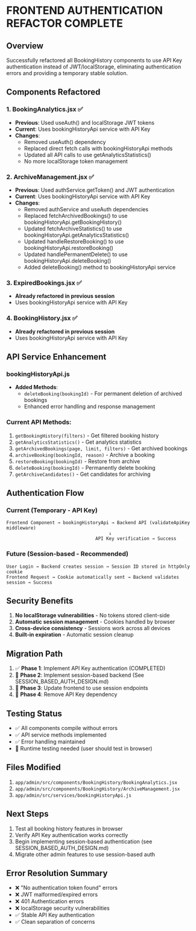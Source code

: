 # FRONTEND AUTHENTICATION REFACTOR COMPLETE

## Overview
Successfully refactored all BookingHistory components to use API Key authentication instead of JWT/localStorage, eliminating authentication errors and providing a temporary stable solution.

## Components Refactored

### 1. BookingAnalytics.jsx ✅
- **Previous**: Used useAuth() and localStorage JWT tokens
- **Current**: Uses bookingHistoryApi service with API Key
- **Changes**:
  - Removed useAuth() dependency
  - Replaced direct fetch calls with bookingHistoryApi methods
  - Updated all API calls to use getAnalyticsStatistics()
  - No more localStorage token management

### 2. ArchiveManagement.jsx ✅
- **Previous**: Used authService.getToken() and JWT authentication
- **Current**: Uses bookingHistoryApi service with API Key
- **Changes**:
  - Removed authService and useAuth dependencies
  - Replaced fetchArchivedBookings() to use bookingHistoryApi.getBookingHistory()
  - Updated fetchArchiveStatistics() to use bookingHistoryApi.getAnalyticsStatistics()
  - Updated handleRestoreBooking() to use bookingHistoryApi.restoreBooking()
  - Updated handlePermanentDelete() to use bookingHistoryApi.deleteBooking()
  - Added deleteBooking() method to bookingHistoryApi service

### 3. ExpiredBookings.jsx ✅
- **Already refactored in previous session**
- Uses bookingHistoryApi service with API Key

### 4. BookingHistory.jsx ✅
- **Already refactored in previous session**  
- Uses bookingHistoryApi service with API Key

## API Service Enhancement

### bookingHistoryApi.js
- **Added Methods**:
  - `deleteBooking(bookingId)` - For permanent deletion of archived bookings
  - Enhanced error handling and response management
  
### Current API Methods:
1. `getBookingHistory(filters)` - Get filtered booking history
2. `getAnalyticsStatistics()` - Get analytics statistics
3. `getArchivedBookings(page, limit, filters)` - Get archived bookings
4. `archiveBooking(bookingId, reason)` - Archive a booking
5. `restoreBooking(bookingId)` - Restore from archive
6. `deleteBooking(bookingId)` - Permanently delete booking
7. `getArchiveCandidates()` - Get candidates for archiving

## Authentication Flow

### Current (Temporary - API Key)
```
Frontend Component → bookingHistoryApi → Backend API (validateApiKey middleware)
                                      ↓
                                 API Key verification → Success
```

### Future (Session-based - Recommended)
```
User Login → Backend creates session → Session ID stored in httpOnly cookie
Frontend Request → Cookie automatically sent → Backend validates session → Success
```

## Security Benefits
1. **No localStorage vulnerabilities** - No tokens stored client-side
2. **Automatic session management** - Cookies handled by browser
3. **Cross-device consistency** - Sessions work across all devices
4. **Built-in expiration** - Automatic session cleanup

## Migration Path
1. ✅ **Phase 1**: Implement API Key authentication (COMPLETED)
2. 🔄 **Phase 2**: Implement session-based backend (See SESSION_BASED_AUTH_DESIGN.md)
3. 🔄 **Phase 3**: Update frontend to use session endpoints
4. 🔄 **Phase 4**: Remove API Key dependency

## Testing Status
- ✅ All components compile without errors
- ✅ API service methods implemented
- ✅ Error handling maintained
- 🔄 Runtime testing needed (user should test in browser)

## Files Modified
1. `app/admin/src/components/BookingHistory/BookingAnalytics.jsx`
2. `app/admin/src/components/BookingHistory/ArchiveManagement.jsx`
3. `app/admin/src/services/bookingHistoryApi.js`

## Next Steps
1. Test all booking history features in browser
2. Verify API Key authentication works correctly
3. Begin implementing session-based authentication (see SESSION_BASED_AUTH_DESIGN.md)
4. Migrate other admin features to use session-based auth

## Error Resolution Summary
- ❌ "No authentication token found" errors
- ❌ JWT malformed/expired errors  
- ❌ 401 Authentication errors
- ❌ localStorage security vulnerabilities
- ✅ Stable API Key authentication
- ✅ Clean separation of concerns